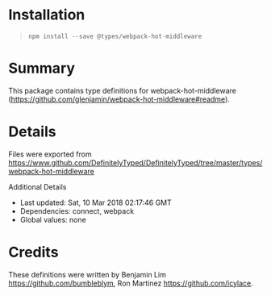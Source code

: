 # Installation
> `npm install --save @types/webpack-hot-middleware`

# Summary
This package contains type definitions for webpack-hot-middleware (https://github.com/glenjamin/webpack-hot-middleware#readme).

# Details
Files were exported from https://www.github.com/DefinitelyTyped/DefinitelyTyped/tree/master/types/webpack-hot-middleware

Additional Details
 * Last updated: Sat, 10 Mar 2018 02:17:46 GMT
 * Dependencies: connect, webpack
 * Global values: none

# Credits
These definitions were written by Benjamin Lim <https://github.com/bumbleblym>, Ron Martinez <https://github.com/icylace>.
